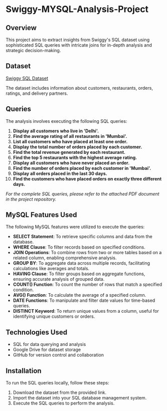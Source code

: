 # Swiggy-MYSQL-Analysis-Project

## Overview

This project aims to extract insights from Swiggy's SQL dataset using sophisticated SQL queries with intricate joins for in-depth analysis and strategic decision-making.

## Dataset

[Swiggy SQL Dataset](https://drive.google.com/file/d/1S32wPjwNUlhi2G5xiW3_wZvGVKipJq-b/view)

The dataset includes information about customers, restaurants, orders, ratings, and delivery partners.

## Queries

The analysis involves executing the following SQL queries:

1. **Display all customers who live in 'Delhi'.**
2. **Find the average rating of all restaurants in 'Mumbai'.**
3. **List all customers who have placed at least one order.**
4. **Display the total number of orders placed by each customer.**
5. **Find the total revenue generated by each restaurant.**
6. **Find the top 5 restaurants with the highest average rating.**
7. **Display all customers who have never placed an order.**
8. **Find the number of orders placed by each customer in 'Mumbai'.**
9. **Display all orders placed in the last 30 days.**
10. **Find the customers who have placed orders on exactly three different days.**

*For the complete SQL queries, please refer to the attached PDF document in the project repository.*

## MySQL Features Used

The following MySQL features were utilized to execute the queries:

- **SELECT Statement**: To retrieve specific columns and data from the database.
- **WHERE Clause**: To filter records based on specified conditions.
- **JOIN Operations**: To combine rows from two or more tables based on a related column, enabling comprehensive analysis.
- **GROUP BY**: To aggregate data across multiple records, facilitating calculations like averages and totals.
- **HAVING Clause**: To filter groups based on aggregate functions, ensuring accurate analysis of grouped data.
- **COUNT() Function**: To count the number of rows that match a specified condition.
- **AVG() Function**: To calculate the average of a specified column.
- **DATE Functions**: To manipulate and filter date values for time-based queries.
- **DISTINCT Keyword**: To return unique values from a column, useful for identifying unique customers or orders.

## Technologies Used

- SQL for data querying and analysis
- Google Drive for dataset storage
- GitHub for version control and collaboration

## Installation

To run the SQL queries locally, follow these steps:

1. Download the dataset from the provided link.
2. Import the dataset into your SQL database management system.
3. Execute the SQL queries to perform the analysis.
